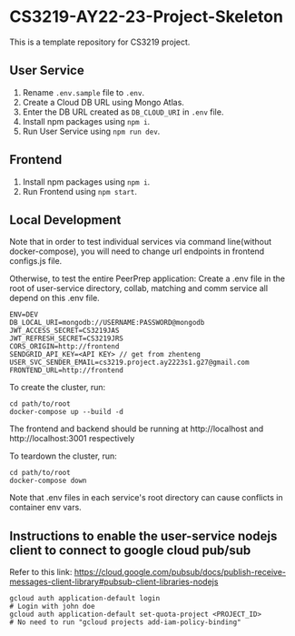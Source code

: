 # CS3219-AY22-23-Project-Skeleton

This is a template repository for CS3219 project.

## User Service
1. Rename `.env.sample` file to `.env`.
2. Create a Cloud DB URL using Mongo Atlas.
3. Enter the DB URL created as `DB_CLOUD_URI` in `.env` file.
4. Install npm packages using `npm i`.
5. Run User Service using `npm run dev`.

## Frontend
1. Install npm packages using `npm i`.
2. Run Frontend using `npm start`.

## Local Development
Note that in order to test individual services via command line(without docker-compose), you will need to change url endpoints in frontend configs.js file. 

Otherwise, to test the entire PeerPrep application:
Create a .env file in the root of user-service directory, collab, matching and comm service all depend on this .env file.
    
    ENV=DEV
    DB_LOCAL_URI=mongodb://USERNAME:PASSWORD@mongodb
    JWT_ACCESS_SECRET=CS3219JAS
    JWT_REFRESH_SECRET=CS3219JRS
    CORS_ORIGIN=http://frontend
    SENDGRID_API_KEY=<API KEY> // get from zhenteng
    USER_SVC_SENDER_EMAIL=cs3219.project.ay2223s1.g27@gmail.com
    FRONTEND_URL=http://frontend

To create the cluster, run:

    cd path/to/root
    docker-compose up --build -d

The frontend and backend should be running at http://localhost and http://localhost:3001 respectively

To teardown the cluster, run:

    cd path/to/root
    docker-compose down

Note that .env files in each service's root directory can cause conflicts in container env vars. 

## Instructions to enable the user-service nodejs client to connect to google cloud pub/sub

Refer to this link: https://cloud.google.com/pubsub/docs/publish-receive-messages-client-library#pubsub-client-libraries-nodejs

    gcloud auth application-default login
    # Login with john doe
    gcloud auth application-default set-quota-project <PROJECT_ID>
    # No need to run "gcloud projects add-iam-policy-binding"
